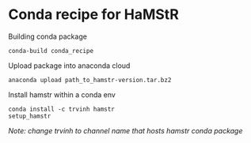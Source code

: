 # Conda recipe for HaMStR
Building conda package

```
conda-build conda_recipe
```

Upload package into anaconda cloud
```
anaconda upload path_to_hamstr-version.tar.bz2
```

Install hamstr within a conda env
```
conda install -c trvinh hamstr
setup_hamstr
```
*Note: change trvinh to channel name that hosts hamstr conda package*
